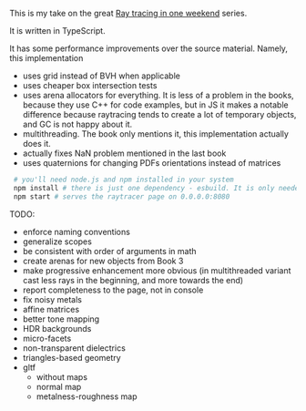 This is my take on the great [Ray tracing in one weekend](https://raytracing.github.io/books/RayTracingInOneWeekend.html) series.

It is written in TypeScript.

It has some performance improvements over the source material.
Namely, this implementation
- uses grid instead of BVH when applicable
- uses cheaper box intersection tests
- uses arena allocators for everything. It is less of a problem in the books, because they use C++ for code examples, but in JS it makes a notable difference because raytracing tends to create a lot of temporary objects, and GC is not happy about it.
- multithreading. The book only mentions it, this implementation actually does it.
- actually fixes NaN problem mentioned in the last book
- uses quaternions for changing PDFs orientations instead of matrices 


```bash
 # you'll need node.js and npm installed in your system
 npm install # there is just one dependency - esbuild. It is only needed to compile TS to JS, but since it is there anyway it also does bundling. 
 npm start # serves the raytracer page on 0.0.0.0:8080
```

TODO:
- enforce naming conventions
- generalize scopes
- be consistent with order of arguments in math
- create arenas for new objects from Book 3
- make progressive enhancement more obvious (in multithreaded variant cast less rays in the beginning, and more towards the end)
- report completeness to the page, not in console
- fix noisy metals
- affine matrices
- better tone mapping
- HDR backgrounds
- micro-facets
- non-transparent dielectrics
- triangles-based geometry
- gltf
  - without maps 
  - normal map
  - metalness-roughness map
